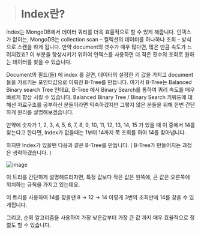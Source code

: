 > # Index란?
Index는 MongoDB에서 데이터 쿼리를 더욱 효율적으로 할 수 있게 해줍니다. 인덱스가 없이는, MongoDB는 collection scan – 컬렉션의 데이터를 하나하나 조회 – 방식으로 스캔을 하게 됩니다. 만약 document의 갯수가 매우 많다면, 많은 만큼 속도가 느려지겠죠? 이 부분을 향상시키기 위하여 인덱스를 사용하면 더 적은 횟수의 조회로 원하는 데이터를 찾을 수 있습니다.

Document의 필드(들) 에 index 를 걸면, 데이터의 설정한 키 값을 가지고 document들을 가르키는 포인터값으로 이뤄진 B-Tree를 만듭니다. 여기서 B-Tree는 Balanced Binary search Tree 인데요, B-Tree 에서 Binary Search를 통하여 쿼리 속도를 매우 빠르게 향상 시킬 수 있습니다. Balanced Binary Tree / Binary Search 키워드에 대해선 자료구조를 공부하신 분들이라면 익숙하겠지만 그렇지 않은 분들을 위해 한번 간단하게 원리를 설명해보겠습니다.

만약에 숫자가 1, 2, 3, 4, 5, 6, 7, 8, 9, 10, 11, 12, 13, 14, 15 가 있을 때 이 중에서 14를 찾는다고 한다면,  Index가 없을때는 1부터 14까지 쭉 조회를 하여 14를 찾아냅니다.

하지만 Index가 있을땐 다음과 같은 B-Tree를 만듭니다. ( B-Tree가 만들어지는 과정은 생략하겠습니다. )

![image](https://user-images.githubusercontent.com/91245647/141047014-5e1b39b0-f082-48cc-9c45-4e84707e896f.png)


이 트리를 간단하게 설명해드리자면, 특정 값보다 작은 값은 왼쪽에, 큰 값은 오른쪽에 위치하는 규칙을 가지고 있는데요.

이 트리를 사용하여 14를 찾을땐 8 → 12 → 14 이렇게 3번의 조회만에 14를 찾을 수 있게됩니다.

그리고, 순회 알고리즘을 사용하여 가장 낮은값부터 가장 큰 값 까지 매우 효율적으로 정렬도 할 수 있습니다.
